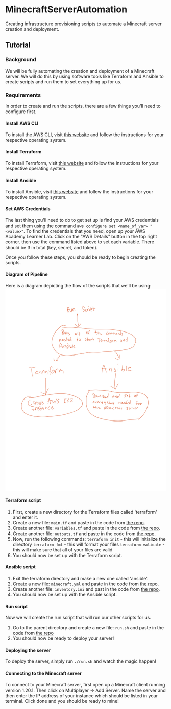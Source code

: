# MinecraftServerAutomation
Creating infrastructure provisioning scripts to automate a Minecraft server creation and deployment.

## Tutorial

### Background

We will be fully automating the creation and deployment of a Minecraft server. We will do this by using software tools like Terraform and Ansible to create scripts and run them to set everything up for us.

### Requirements

In order to create and run the scripts, there are a few things you'll need to configure first.

#### Install AWS CLI

To install the AWS CLI, visit [this website](https://docs.aws.amazon.com/cli/latest/userguide/getting-started-install.html) and follow the instructions for your respective operating system.

#### Install Terraform

To install Terraform, visit [this website](https://developer.hashicorp.com/terraform/tutorials/aws-get-started/install-cli) and follow the instructions for your respective operating system.

#### Install Ansible

To install Ansible, visit [this website](https://docs.ansible.com/ansible/latest/installation_guide/intro_installation.html) and follow the instructions for your respective operating system.
 
#### Set AWS Credentials

The last thing you'll need to do to get set up is find your AWS credentials and set them using the command ```aws configure set <name_of_var> "<value>"```. To find the credentials that you need, open up your AWS Academy Learner Lab. Click on the "AWS Details" button in the top right corner. then use the command listed above to set each variable. There should be 3 in total (key, secret, and token).

Once you follow these steps, you should be ready to begin creating the scripts.

#### Diagram of Pipeline

Here is a diagram depicting the flow of the scripts that we'll be using:
![diagram](./diagram.jpg)

#### Terraform script

1. First, create a new directory for the Terraform files called 'terraform' and enter it.
2. Create a new file: ```main.tf``` and paste in the code from [the repo](https://github.com/niclbody13/MinecraftServerAutomation/blob/main/terraform/main.tf).
3. Create another file: ```variables.tf``` and paste in the code from [the repo](https://github.com/niclbody13/MinecraftServerAutomation/blob/main/terraform/variables.tf).
4. Create another file: ```outputs.tf``` and paste in the code from [the repo](https://github.com/niclbody13/MinecraftServerAutomation/blob/main/terraform/outputs.tf).
5. Now, run the following commands:
```terraform init``` - this will initialize the directory
```terraform fmt``` - this will format your files
```terraform validate``` - this will make sure that all of your files are valid
6. You should now be set up with the Terraform script.

#### Ansible script

1. Exit the terraform directory and make a new one called 'ansible'.
2. Create a new file: ```minecraft.yml``` and paste in the code from [the repo](https://github.com/niclbody13/MinecraftServerAutomation/blob/main/ansible/minecraft.yml).
3. Create another file: ```inventory.ini``` and past in the code from [the repo](https://github.com/niclbody13/MinecraftServerAutomation/blob/main/ansible/inventory.ini).
4. You should now be set up with the Ansible script.

#### Run script

Now we will create the run script that will run our other scripts for us.

1. Go to the parent directory and create a new file: ```run.sh``` and paste in the code from [the repo](https://github.com/niclbody13/MinecraftServerAutomation/blob/main/run.sh)
2. You should now be ready to deploy your server!

#### Deploying the server

To deploy the server, simply run ```./run.sh``` and watch the magic happen!

#### Connecting to the Minecraft server

To connect to your Minecraft server, first open up a Minecraft client running version 1.20.1. Then click on Multiplayer -> Add Server. Name the server and then enter the IP address of your instance which should be listed in your terminal. Click done and you should be ready to mine!